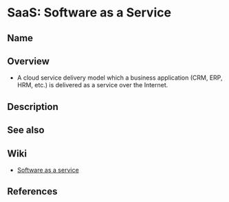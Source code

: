 # SaaS: Software as a Service

## Name

## Overview
- A cloud service delivery model which a business application (CRM, ERP, HRM, etc.) is delivered as a service over the Internet.

## Description

## See also

## Wiki
- [Software as a service](https://en.wikipedia.org/wiki/Software_as_a_service)

## References
